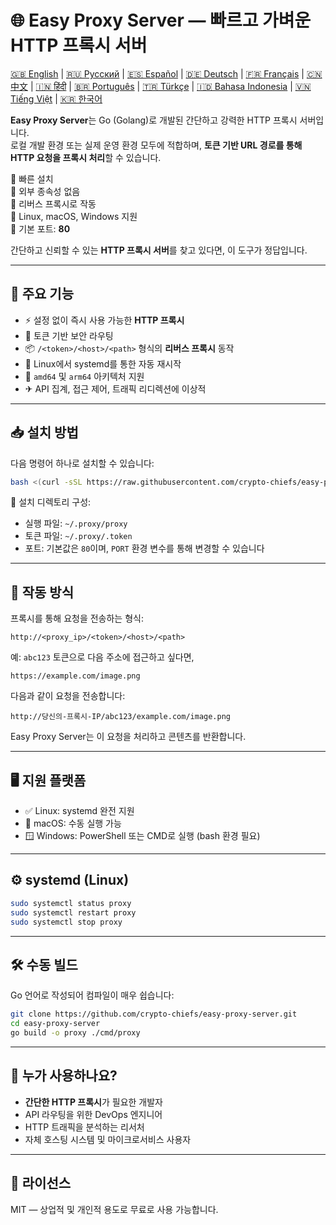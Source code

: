 
# 🌐 Easy Proxy Server — 빠르고 가벼운 HTTP 프록시 서버

[🇬🇧 English](/README.md) | [🇷🇺 Русский](/doc/README.ru.md) | [🇪🇸 Español](/doc/README.es.md) | [🇩🇪 Deutsch](/doc/README.de.md) | [🇫🇷 Français](/doc/README.fr.md) | [🇨🇳 中文](/doc/README.zh.md) | [🇮🇳 हिंदी](/doc/README.hi.md) | [🇧🇷 Português](/doc/README.pt.md) | [🇹🇷 Türkçe](/doc/README.tr.md) | [🇮🇩 Bahasa Indonesia](/doc/README.id.md) | [🇻🇳 Tiếng Việt](/doc/README.vi.md) | [🇰🇷 한국어](/doc/README.ko.md)

**Easy Proxy Server**는 Go (Golang)로 개발된 간단하고 강력한 HTTP 프록시 서버입니다.  
로컬 개발 환경 또는 실제 운영 환경 모두에 적합하며, **토큰 기반 URL 경로를 통해 HTTP 요청을 프록시 처리**할 수 있습니다.

🔹 빠른 설치  
🔹 외부 종속성 없음  
🔹 리버스 프록시로 작동  
🔹 Linux, macOS, Windows 지원  
🔹 기본 포트: **80**

간단하고 신뢰할 수 있는 **HTTP 프록시 서버**를 찾고 있다면, 이 도구가 정답입니다.

---

## 🚀 주요 기능

- ⚡ 설정 없이 즉시 사용 가능한 **HTTP 프록시**
- 🔐 토큰 기반 보안 라우팅
- 📦 `/<token>/<host>/<path>` 형식의 **리버스 프록시** 동작
- 🔄 Linux에서 systemd를 통한 자동 재시작
- 🧊 `amd64` 및 `arm64` 아키텍처 지원
- ✈ API 집계, 접근 제어, 트래픽 리디렉션에 이상적

---

## 📥 설치 방법

다음 명령어 하나로 설치할 수 있습니다:

```bash
bash <(curl -sSL https://raw.githubusercontent.com/crypto-chiefs/easy-proxy-server/master/scripts/build.sh)
```

📂 설치 디렉토리 구성:
- 실행 파일: `~/.proxy/proxy`
- 토큰 파일: `~/.proxy/.token`
- 포트: 기본값은 `80`이며, `PORT` 환경 변수를 통해 변경할 수 있습니다

---

## 🧪 작동 방식

프록시를 통해 요청을 전송하는 형식:

```
http://<proxy_ip>/<token>/<host>/<path>
```

예: `abc123` 토큰으로 다음 주소에 접근하고 싶다면,

```
https://example.com/image.png
```

다음과 같이 요청을 전송합니다:

```
http://당신의-프록시-IP/abc123/example.com/image.png
```

Easy Proxy Server는 이 요청을 처리하고 콘텐츠를 반환합니다.

---

## 🖥 지원 플랫폼

- ✅ Linux: systemd 완전 지원
- 🍎 macOS: 수동 실행 가능
- 🪟 Windows: PowerShell 또는 CMD로 실행 (bash 환경 필요)

---

## ⚙️ systemd (Linux)

```bash
sudo systemctl status proxy
sudo systemctl restart proxy
sudo systemctl stop proxy
```

---

## 🛠 수동 빌드

Go 언어로 작성되어 컴파일이 매우 쉽습니다:

```bash
git clone https://github.com/crypto-chiefs/easy-proxy-server.git
cd easy-proxy-server
go build -o proxy ./cmd/proxy
```

---

## 💬 누가 사용하나요?

- **간단한 HTTP 프록시**가 필요한 개발자
- API 라우팅을 위한 DevOps 엔지니어
- HTTP 트래픽을 분석하는 리서처
- 자체 호스팅 시스템 및 마이크로서비스 사용자

---

## 📄 라이선스

MIT — 상업적 및 개인적 용도로 무료로 사용 가능합니다.

